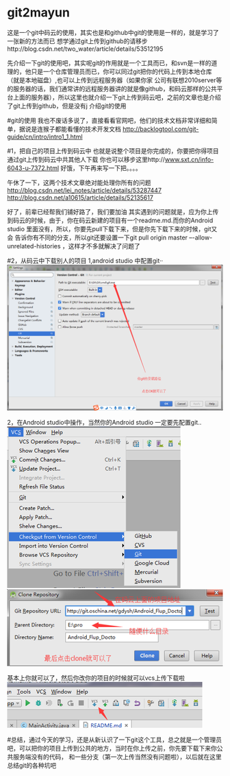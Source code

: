 # git2mayun
这是一个git中码云的使用，其实也是和github中git的使用是一样的，就是学习了一张新的方法而已
想学通过git上传到github的请移步http://blog.csdn.net/two_water/article/details/53512195

先介绍一下git的使用吧，其实呢git的作用就是一个工具而已，和svn是一样的道理的，他只是一个仓库管理员而已，你可以同过git把你的代码上传到本地仓库（就是本地磁盘）,也可以上传到远程服务器（如果你家
公司有联想2010server等的服务器的话，我们通常讲的远程服务器讲的就是像github，和码云那样的公共平台上面的服务器），所以这里也就介绍一下git上传到码云吧，之前的文章也是介绍了git上传到github，但是没有j
介绍git的使用

#git的使用
我也不废话多说了，直接看看官网吧，他们的技术文档非常详细和简单，据说是连猴子都能看懂的技术开发文档
http://backlogtool.com/git-guide/cn/intro/intro1_1.html

#1，把自己的项目上传到码云中
也就是说整个项目是你完成的，你要把你得项目通过git上传到码云中共其他人下载
你也可以移步这里http://www.sxt.cn/info-6043-u-7372.html
好饿，下午再来写一下把。。。。

午休了一下，这两个技术文章绝对能处理你所有的问题
http://blog.csdn.net/lei_notes/article/details/53287447
http://blog.csdn.net/a10615/article/details/52135617

好了，前辈已经帮我们铺好路了，我们要加油
其实遇到的问题就是，应为你上传到码云的时候，由于，你在码云新建的项目有一个readme.md.而你的Android studio 里面没有，所以，你要先pull下载下来，但是你先下载下来的时候，git又会
告诉你有不同的分支，所以git还要设置一下git pull origin master –-allow-unrelated-histories ，这样才不多就解决了问题了

#2，从码云中下载别人的项目
1,android studio 中配置git··
![image](https://github.com/DavidWeiZhong/git2mayun/blob/master/image/3.png)

2，在Android studio中操作，当然你的Android studio 一定要先配置git..
![image](https://github.com/DavidWeiZhong/git2mayun/blob/master/image/1.png)
![image](https://github.com/DavidWeiZhong/git2mayun/blob/master/image/2.png)


基本上你就可以了，然后你改你的项目的时候就可以vcs上传下载啦
![image](https://github.com/DavidWeiZhong/git2mayun/blob/master/image/4.png)

#总结，通过今天的学习，还是从新认识了一下git这个工具，总之就是一个管理员吧，可以把你的项目上传到公共的地方，当时在你上传之前，你先要下载下来你公共服务端没有的代码，
和一些分支（第一次上传当然没有问题啦），以后就在这里总结git的各种坑吧
